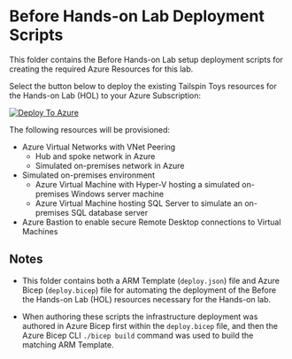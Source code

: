 # Before Hands-on Lab Deployment Scripts

This folder contains the Before Hands-on Lab setup deployment scripts for creating the required Azure Resources for this lab.

Select the button below to deploy the existing Tailspin Toys resources for the Hands-on Lab (HOL) to your Azure Subscription:

[![Deploy To Azure](//Hands-on%20lab/images/deploytoazure.svg)](https://portal.azure.com/#create/Microsoft.Template/uri/https%3A%2F%2Fraw.githubusercontent.com%2Fmicrosoft%2FTechExcel-Securely-migrate-Windows-Server-and-SQL-Server-workloads-to-Azure%2Fmain%2FHands-on%2520lab%2Fresources%2Fdeployment%2Fdeploy.json)

The following resources will be provisioned:

- Azure Virtual Networks with VNet Peering
    - Hub and spoke network in Azure
    - Simulated on-premises network in Azure
- Simulated on-premises environment
    - Azure Virtual Machine with Hyper-V hosting a simulated on-premises Windows server machine
    - Azure Virtual Machine hosting SQL Server to simulate an on-premises SQL database server
- Azure Bastion to enable secure Remote Desktop connections to Virtual Machines

## Notes

- This folder contains both a ARM Template (`deploy.json`) file and Azure Bicep (`deploy.bicep`) file for automating the deployment of the Before the Hands-on Lab (HOL) resources necessary for the Hands-on lab.

- When authoring these scripts the infrastructure deployment was authored in Azure Bicep first within the `deploy.bicep` file, and then the Azure Bicep CLI `./bicep build` command was used to build the matching ARM Template.
